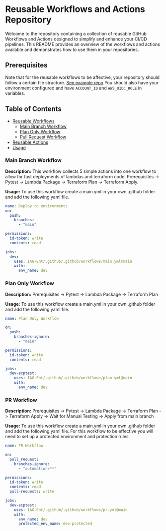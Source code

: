 # Reusable Workflows and Actions Repository

Welcome to the repository containing a collection of reusable GitHub Workflows and Actions designed to simplify and enhance your CI/CD pipelines. This README provides an overview of the workflows and actions available and demonstrates how to use them in your repositories.

## Prerequisites

Note that for the reusable workflows to be affective, your repository should follow a certain file structure. [See example repo](https://github.com/IAG-Ent/iag-ecp-example-repo)
You should also have your environment configured and have `ACCOUNT_ID` and `AWS_OIDC_ROLE` in variables. 

## Table of Contents

- [Reusable Workflows](#reusable-workflows)
  - [Main Branch Workflow](#main-branch-workflow)
  - [Plan Only Workflow](#plan-only-workflow)
  - [Pull Request Workflow](#pr-workflow)
- [Reusable Actions](https://github.com/IAG-Ent/.github/tree/main/.github/actions#reusable-actions)
- [Usage](#usage)

### Main Branch Workflow

**Description:** This workflow collects 5 simple actions into one workflow to allow for fast deployments of lambdas and terraform code. Prerequisites -> Pytest -> Lambda Package -> Terraform Plan -> Terraform Apply.  

**Usage:** To use this workflow create a main.yml in your own .github folder and add the following yaml file.

```yaml
name: Deploy to environments
on:
  push:
    branches:
      - "main"

permissions:
  id-token: write
  contents: read

jobs:
  dev:
    uses: IAG-Ent/.github/.github/workflows/main.yml@main
    with:
      env_name: dev
```

### Plan Only Workflow

**Description:**  Prerequisites -> Pytest -> Lambda Package -> Terraform Plan

**Usage:** To use this workflow create a main.yml in your own .github folder and add the following yaml file.

```yaml
name: Plan Only Workflow

on:
  push:
    branches-ignore:
      - "main"

permissions:
  id-token: write
  contents: read

jobs:
  dev-ecptest:
    uses: IAG-Ent/.github/.github/workflows/plan.yml@main
    with:
      env_name: dev
```

### PR Workflow

**Description:**  Prerequisites -> Pytest -> Lambda Package -> Terraform Plan -> Terraform Apply -> Wait for Manual Testing -> Apply from main branch

**Usage:** To use this workflow create a main.yml in your own .github folder and add the following yaml file. For this workflow to be effective you will need to set up a protected environment and protection rules

```yaml
name: PR Workflow

on:
  pull_request:
    branches-ignore:
      - "automation/**"

permissions:
  id-token: write
  contents: read
  pull-requests: write

jobs:
  dev-ecptest:
    uses: IAG-Ent/.github/.github/workflows/pr.yml@main
    with:
      env_name: dev
      protected_env_name: dev-protected
```